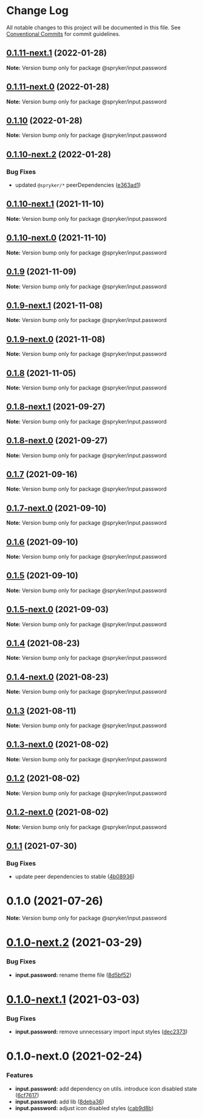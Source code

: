 # Change Log

All notable changes to this project will be documented in this file.
See [Conventional Commits](https://conventionalcommits.org) for commit guidelines.

## [0.1.11-next.1](https://github.com/spryker/ui-components/compare/@spryker/input.password@0.1.10...@spryker/input.password@0.1.11-next.1) (2022-01-28)

**Note:** Version bump only for package @spryker/input.password





## [0.1.11-next.0](https://github.com/spryker/zed-gui/compare/@spryker/input.password@0.1.10...@spryker/input.password@0.1.11-next.0) (2022-01-28)

**Note:** Version bump only for package @spryker/input.password





## [0.1.10](https://github.com/spryker/ui-components/compare/@spryker/input.password@0.1.10-next.2...@spryker/input.password@0.1.10) (2022-01-28)

**Note:** Version bump only for package @spryker/input.password





## [0.1.10-next.2](https://github.com/spryker/ui-components/compare/@spryker/input.password@0.1.10-next.1...@spryker/input.password@0.1.10-next.2) (2022-01-28)


### Bug Fixes

* updated `@spryker/*` peerDependencies ([e363ad1](https://github.com/spryker/ui-components/commit/e363ad1a40de047f58006b8d988f9c698e56b49b))





## [0.1.10-next.1](https://github.com/spryker/ui-components/compare/@spryker/input.password@0.1.9...@spryker/input.password@0.1.10-next.1) (2021-11-10)

**Note:** Version bump only for package @spryker/input.password





## [0.1.10-next.0](https://github.com/spryker/zed-gui/compare/@spryker/input.password@0.1.8-next.1...@spryker/input.password@0.1.10-next.0) (2021-11-10)

**Note:** Version bump only for package @spryker/input.password





## [0.1.9](https://github.com/spryker/ui-components/compare/@spryker/input.password@0.1.9-next.1...@spryker/input.password@0.1.9) (2021-11-09)

**Note:** Version bump only for package @spryker/input.password





## [0.1.9-next.1](https://github.com/spryker/ui-components/compare/@spryker/input.password@0.1.8...@spryker/input.password@0.1.9-next.1) (2021-11-08)

**Note:** Version bump only for package @spryker/input.password





## [0.1.9-next.0](https://github.com/spryker/zed-gui/compare/@spryker/input.password@0.1.8-next.1...@spryker/input.password@0.1.9-next.0) (2021-11-08)

**Note:** Version bump only for package @spryker/input.password





## [0.1.8](https://github.com/spryker/ui-components/compare/@spryker/input.password@0.1.8-next.1...@spryker/input.password@0.1.8) (2021-11-05)

**Note:** Version bump only for package @spryker/input.password





## [0.1.8-next.1](https://github.com/spryker/ui-components/compare/@spryker/input.password@0.1.7...@spryker/input.password@0.1.8-next.1) (2021-09-27)

**Note:** Version bump only for package @spryker/input.password





## [0.1.8-next.0](https://github.com/spryker/zed-gui/compare/@spryker/input.password@0.1.4...@spryker/input.password@0.1.8-next.0) (2021-09-27)

**Note:** Version bump only for package @spryker/input.password





## [0.1.7](https://github.com/spryker/ui-components/compare/@spryker/input.password@0.1.7-next.0...@spryker/input.password@0.1.7) (2021-09-16)

**Note:** Version bump only for package @spryker/input.password





## [0.1.7-next.0](https://github.com/spryker/ui-components/compare/@spryker/input.password@0.1.6...@spryker/input.password@0.1.7-next.0) (2021-09-10)

**Note:** Version bump only for package @spryker/input.password





## [0.1.6](https://github.com/spryker/ui-components/compare/@spryker/input.password@0.1.5-next.0...@spryker/input.password@0.1.6) (2021-09-10)

**Note:** Version bump only for package @spryker/input.password





## [0.1.5](https://github.com/spryker/ui-components/compare/@spryker/input.password@0.1.5-next.0...@spryker/input.password@0.1.5) (2021-09-10)

**Note:** Version bump only for package @spryker/input.password





## [0.1.5-next.0](https://github.com/spryker/ui-components/compare/@spryker/input.password@0.1.4...@spryker/input.password@0.1.5-next.0) (2021-09-03)

**Note:** Version bump only for package @spryker/input.password





## [0.1.4](https://github.com/spryker/ui-components/compare/@spryker/input.password@0.1.4-next.0...@spryker/input.password@0.1.4) (2021-08-23)

**Note:** Version bump only for package @spryker/input.password





## [0.1.4-next.0](https://github.com/spryker/ui-components/compare/@spryker/input.password@0.1.3...@spryker/input.password@0.1.4-next.0) (2021-08-23)

**Note:** Version bump only for package @spryker/input.password





## [0.1.3](https://github.com/spryker/ui-components/compare/@spryker/input.password@0.1.3-next.0...@spryker/input.password@0.1.3) (2021-08-11)

**Note:** Version bump only for package @spryker/input.password





## [0.1.3-next.0](https://github.com/spryker/ui-components/compare/@spryker/input.password@0.1.2...@spryker/input.password@0.1.3-next.0) (2021-08-02)

**Note:** Version bump only for package @spryker/input.password





## [0.1.2](https://github.com/spryker/ui-components/compare/@spryker/input.password@0.1.2-next.0...@spryker/input.password@0.1.2) (2021-08-02)

**Note:** Version bump only for package @spryker/input.password





## [0.1.2-next.0](https://github.com/spryker/ui-components/compare/@spryker/input.password@0.1.1...@spryker/input.password@0.1.2-next.0) (2021-08-02)

**Note:** Version bump only for package @spryker/input.password





## [0.1.1](https://github.com/spryker/ui-components/compare/@spryker/input.password@0.1.0...@spryker/input.password@0.1.1) (2021-07-30)


### Bug Fixes

* update peer dependencies to stable ([4b08936](https://github.com/spryker/ui-components/commit/4b0893691360cf4bd66935aed24873266c98c4e4))





# 0.1.0 (2021-07-26)

**Note:** Version bump only for package @spryker/input.password





# [0.1.0-next.2](https://github.com/spryker/ui-components/compare/@spryker/input.password@0.1.0-next.1...@spryker/input.password@0.1.0-next.2) (2021-03-29)


### Bug Fixes

* **input.password:** rename theme file ([8d5bf52](https://github.com/spryker/ui-components/commit/8d5bf528ac004e41bdc38b7467c0cfc00bd81a7a))





# [0.1.0-next.1](https://github.com/spryker/ui-components/compare/@spryker/input.password@0.1.0-next.0...@spryker/input.password@0.1.0-next.1) (2021-03-03)


### Bug Fixes

* **input.password:** remove unnecessary import input styles ([dec2373](https://github.com/spryker/ui-components/commit/dec2373f96a4332a59ee4854daea499fa42f727b))





# 0.1.0-next.0 (2021-02-24)


### Features

* **input.password:** add dependency on utils. introduce icon disabled state ([6cf7617](https://github.com/spryker/ui-components/commit/6cf76179c2507fa3960ed09c5b58f34fbe49d342))
* **input.password:** add lib ([8deba36](https://github.com/spryker/ui-components/commit/8deba365be7c33fef72d8e4878a3d22536e76320))
* **input.password:** adjust icon disabled styles ([cab9d8b](https://github.com/spryker/ui-components/commit/cab9d8b91180e62a9c350161277fdfc1c952c808))
